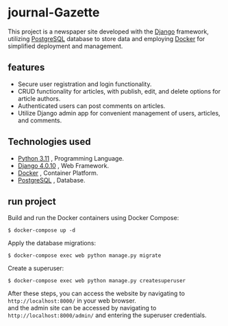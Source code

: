 # journal-Gazette

This project is a newspaper site developed with the [Django](https://github.com/django/django) framework, utilizing  [PostgreSQL](https://www.postgresql.org/)
database to store data and employing [Docker](https://www.docker.com/)  for simplified deployment and management.

## features

- Secure user registration and login functionality.
- CRUD functionality for articles, with publish, edit, and delete options for article authors.
- Authenticated users can post comments on articles.
- Utilize Django admin app for convenient management of users, articles, and comments.

## Technologies used

- [Python 3.11](https://www.python.org/) , Programming Language.
- [Django 4.0.10](https://docs.djangoproject.com/en/4.2/releases/4.0.10/) , Web Framework.
- [Docker](https://www.docker.com/) , Container Platform.
- [PostgreSQL](https://www.postgresql.org/) , Database.

## run project

Build and run the Docker containers using Docker Compose:

```shell
$ docker-compose up -d 
```

Apply the database migrations:

```shell
$ docker-compose exec web python manage.py migrate 
```

Create a superuser:

```shell
$ docker-compose exec web python manage.py createsuperuser 
```

After these steps, you can access the website by navigating to `http://localhost:8000/` in your web browser.   
and the admin site can be accessed by navigating to `http://localhost:8000/admin/` and entering the superuser
credentials.